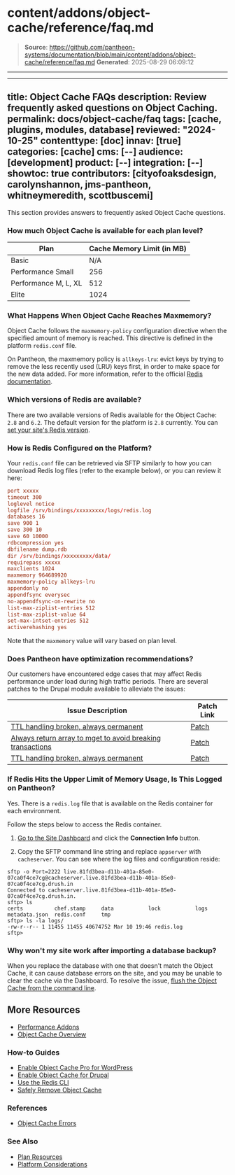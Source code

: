 # content/addons/object-cache/reference/faq.md

> **Source**: https://github.com/pantheon-systems/documentation/blob/main/content/addons/object-cache/reference/faq.md
> **Generated**: 2025-08-29 06:09:12

---

---
title: Object Cache FAQs
description: Review frequently asked questions on Object Caching.
permalink: docs/object-cache/faq
tags: [cache, plugins, modules, database]
reviewed: "2024-10-25"
contenttype: [doc]
innav: [true]
categories: [cache]
cms: [--]
audience: [development]
product: [--]
integration: [--]
showtoc: true
contributors: [cityofoaksdesign, carolynshannon, jms-pantheon, whitneymeredith, scottbuscemi]
---

This section provides answers to frequently asked Object Cache questions.

### How much Object Cache is available for each plan level?

| Plan                   | Cache Memory Limit (in MB) |
| ---------------------- | -------------------------- |
| Basic                  |               N/A          |
| Performance Small      |               256          |
| Performance M, L, XL   |               512          |
| Elite                  |               1024         |

### What Happens When Object Cache Reaches Maxmemory?

Object Cache follows the `maxmemory-policy` configuration directive when the specified amount of memory is reached. This directive is defined in the platform `redis.conf` file.

On Pantheon, the maxmemory policy is `allkeys-lru`: evict keys by trying to remove the less recently used (LRU) keys first, in order to make space for the new data added. For more information, refer to the official [Redis documentation](https://redis.io/topics/lru-cache).

### Which versions of Redis are available?

There are two available versions of Redis available for the Object Cache: `2.8` and `6.2`.  The default version for the platform is `2.8` currently. You can [set your site's Redis version](/pantheon-yml#specify-a-redis-version).


### How is Redis Configured on the Platform?

Your `redis.conf` file can be retrieved via SFTP similarly to how you can download Redis log files (refer to the example below), or you can review it here:

```batch:title=redis.conf
port xxxxx
timeout 300
loglevel notice
logfile /srv/bindings/xxxxxxxxx/logs/redis.log
databases 16
save 900 1
save 300 10
save 60 10000
rdbcompression yes
dbfilename dump.rdb
dir /srv/bindings/xxxxxxxxx/data/
requirepass xxxxx
maxclients 1024
maxmemory 964689920
maxmemory-policy allkeys-lru
appendonly no
appendfsync everysec
no-appendfsync-on-rewrite no
list-max-ziplist-entries 512
list-max-ziplist-value 64
set-max-intset-entries 512
activerehashing yes
```

Note that the `maxmemory` value will vary based on plan level.

### Does Pantheon have optimization recommendations?

Our customers have encountered edge cases that may affect Redis performance under load during high traffic periods. There are several patches to the Drupal module available to alleviate the issues:

| Issue Description | Patch Link |
| -------- | ------- |
| [TTL handling broken, always permanent](https://www.drupal.org/project/redis/issues/3179757) | [Patch](https://www.drupal.org/files/issues/2020-10-30/3179757-4.patch) |
| [Always return array to mget to avoid breaking transactions](https://www.drupal.org/project/redis/issues/3216874) | [Patch](https://www.drupal.org/files/issues/2021-11-16/3216874-2.patch) |
| [TTL handling broken, always permanent](https://www.drupal.org/project/redis/issues/3102739) | [Patch](https://www.drupal.org/files/issues/2023-07-11/3102739-28.patch) |

### If Redis Hits the Upper Limit of Memory Usage, Is This Logged on Pantheon?

Yes. There is a `redis.log` file that is available on the Redis container for each environment.

Follow the steps below to access the Redis container.

1. [Go to the Site Dashboard](/guides/account-mgmt/workspace-sites-teams/sites#site-dashboard) and click the **Connection Info** button.

1. Copy the SFTP command line string and replace `appserver` with `cacheserver`. You can see where the log files and configuration reside:

```bash{outputLines:2-7}
sftp -o Port=2222 live.81fd3bea-d11b-401a-85e0-07ca0f4ce7cg@cacheserver.live.81fd3bea-d11b-401a-85e0-07ca0f4ce7cg.drush.in
Connected to cacheserver.live.81fd3bea-d11b-401a-85e0-07ca0f4ce7cg.drush.in.
sftp> ls
certs          chef.stamp     data           lock           logs           metadata.json  redis.conf     tmp
sftp> ls -la logs/
-rw-r--r-- 1 11455 11455 40674752 Mar 10 19:46 redis.log
sftp>
```

### Why won't my site work after importing a database backup?

When you replace the database with one that doesn't match the Object Cache, it can cause database errors on the site, and you may be unable to clear the cache via the Dashboard. To resolve the issue, [flush the Object Cache from the command line](/object-cache/cli#clear-cached-data).

## More Resources
- [Performance Addons](/addons)
- [Object Cache Overview](/object-cache)

### How-to Guides
- [Enable Object Cache Pro for WordPress](/object-cache/wordpress)
- [Enable Object Cache for Drupal](/object-cache/drupal)
- [Use the Redis CLI](/object-cache/cli)
- [Safely Remove Object Cache](/object-cache/remove)

### References
- [Object Cache Errors](/object-cache/errors)

### See Also
- [Plan Resources](/guides/account-mgmt/plans/faq#plan-resources)
- [Platform Considerations](/guides/platform-considerations)

